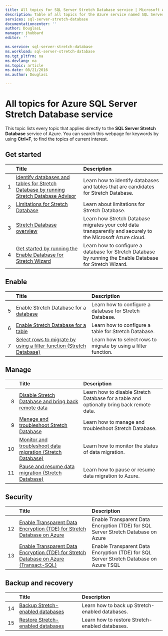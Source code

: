 ```yaml
---
title: All topics for SQL Server Stretch Database service | Microsoft Azure
description: Table of all topics for the Azure service named SQL Server Stretch Database that exist on http://azure.microsoft.com/documentation/articles/, Title and description.
services: sql-server-stretch-database
documentationcenter: ''
author: DouglasL
manager: jhubbard
editor: ''

ms.service: sql-server-stretch-database
ms.workload: sql-server-stretch-database
ms.tgt_pltfrm: na
ms.devlang: na
ms.topic: article
ms.date: 08/21/2016
ms.author: DouglasL

---
```

# All topics for Azure SQL Server Stretch Database service
This topic lists every topic that applies directly to the **SQL Server Stretch Database** service of Azure. You can search this webpage for keywords by using **Ctrl+F**, to find the topics of current interest.

## Get started
| &nbsp; | Title | Description |
| ---:|:--- |:--- |
| 1 |[Identify databases and tables for Stretch Database by running Stretch Database Advisor](sql-server-stretch-database-identify-databases.md) |Learn how to identify databases and tables that are candidates for Stretch Database. |
| 2 |[Limitations for Stretch Database](sql-server-stretch-database-limitations.md) |Learn about limitations for Stretch Database. |
| 3 |[Stretch Database overview](sql-server-stretch-database-overview.md) |Learn how Stretch Database migrates your cold data transparently and securely to the Microsoft Azure cloud. |
| 4 |[Get started by running the Enable Database for Stretch Wizard](sql-server-stretch-database-wizard.md) |Learn how to configure a database for Stretch Database by running the Enable Database for Stretch Wizard. |

## Enable
| &nbsp; | Title | Description |
| ---:|:--- |:--- |
| 5 |[Enable Stretch Database for a database](sql-server-stretch-database-enable-database.md) |Learn how to configure a database for Stretch Database. |
| 6 |[Enable Stretch Database for a table](sql-server-stretch-database-enable-table.md) |Learn how to configure a table for Stretch Database. |
| 7 |[Select rows to migrate by using a filter function (Stretch Database)](sql-server-stretch-database-predicate-function.md) |Learn how to select rows to migrate by using a filter function. |

## Manage
| &nbsp; | Title | Description |
| ---:|:--- |:--- |
| 8 |[Disable Stretch Database and bring back remote data](sql-server-stretch-database-disable.md) |Learn how to disable Stretch Database for a table and optionally bring back remote data. |
| 9 |[Manage and troubleshoot Stretch Database](sql-server-stretch-database-manage.md) |Learn how to manage and troubleshoot Stretch Database. |
| 10 |[Monitor and troubleshoot data migration (Stretch Database)](sql-server-stretch-database-monitor.md) |Learn how to monitor the status of data migration. |
| 11 |[Pause and resume data migration (Stretch Database)](sql-server-stretch-database-pause.md) |Learn how to pause or resume data migration to Azure. |

## Security
| &nbsp; | Title | Description |
| ---:|:--- |:--- |
| 12 |[Enable Transparent Data Encryption (TDE) for Stretch Database on Azure](sql-server-stretch-database-encryption-tde.md) |Enable Transparent Data Encryption (TDE) for SQL Server Stretch Database on Azure |
| 13 |[Enable Transparent Data Encryption (TDE) for Stretch Database on Azure (Transact-SQL)](sql-server-stretch-database-tde-tsql.md) |Enable Transparent Data Encryption (TDE) for SQL Server Stretch Database on Azure TSQL |

## Backup and recovery
| &nbsp; | Title | Description |
| ---:|:--- |:--- |
| 14 |[Backup Stretch-enabled databases](sql-server-stretch-database-backup.md) |Learn how to back up Stretch\-enabled databases. |
| 15 |[Restore Stretch-enabled databases](sql-server-stretch-database-restore.md) |Learn how to restore Stretch\-enabled databases. |

